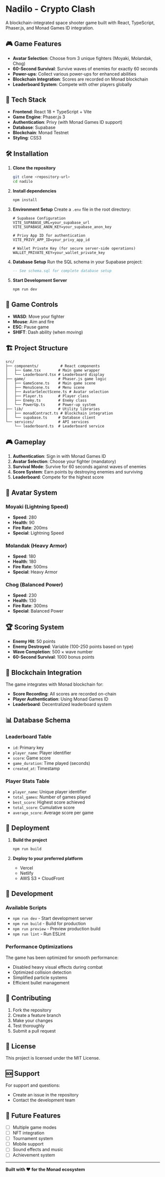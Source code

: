 # Nadilo - Crypto Clash

A blockchain-integrated space shooter game built with React, TypeScript, Phaser.js, and Monad Games ID integration.

## 🎮 Game Features

- **Avatar Selection**: Choose from 3 unique fighters (Moyaki, Molandak, Chog)
- **60-Second Survival**: Survive waves of enemies for exactly 60 seconds
- **Power-ups**: Collect various power-ups for enhanced abilities
- **Blockchain Integration**: Scores are recorded on Monad blockchain
- **Leaderboard System**: Compete with other players globally

## 🚀 Tech Stack

- **Frontend**: React 18 + TypeScript + Vite
- **Game Engine**: Phaser.js 3
- **Authentication**: Privy (with Monad Games ID support)
- **Database**: Supabase
- **Blockchain**: Monad Testnet
- **Styling**: CSS3

## 🛠️ Installation

1. **Clone the repository**
   ```bash
   git clone <repository-url>
   cd nadilo
   ```

2. **Install dependencies**
   ```bash
   npm install
   ```

3. **Environment Setup**
   Create a `.env` file in the root directory:
   ```env
   # Supabase Configuration
   VITE_SUPABASE_URL=your_supabase_url
   VITE_SUPABASE_ANON_KEY=your_supabase_anon_key

   # Privy App ID for authentication
   VITE_PRIVY_APP_ID=your_privy_app_id

   # Wallet Private Key (for secure server-side operations)
   WALLET_PRIVATE_KEY=your_wallet_private_key
   ```

4. **Database Setup**
   Run the SQL schema in your Supabase project:
   ```sql
   -- See schema.sql for complete database setup
   ```

5. **Start Development Server**
   ```bash
   npm run dev
   ```

## 🎯 Game Controls

- **WASD**: Move your fighter
- **Mouse**: Aim and fire
- **ESC**: Pause game
- **SHIFT**: Dash ability (when moving)

## 🏗️ Project Structure

```
src/
├── components/          # React components
│   ├── Game.tsx        # Main game wrapper
│   └── Leaderboard.tsx # Leaderboard display
├── game/               # Phaser.js game logic
│   ├── GameScene.ts    # Main game scene
│   ├── MenuScene.ts    # Menu scene
│   ├── AvatarSelectScene.ts # Avatar selection
│   ├── Player.ts       # Player class
│   ├── Enemy.ts        # Enemy class
│   └── PowerUp.ts      # Power-up system
├── lib/                # Utility libraries
│   ├── monadContract.ts # Blockchain integration
│   └── supabase.ts     # Database client
└── services/           # API services
    └── leaderboard.ts  # Leaderboard service
```

## 🎮 Gameplay

1. **Authentication**: Sign in with Monad Games ID
2. **Avatar Selection**: Choose your fighter (mandatory)
3. **Survival Mode**: Survive for 60 seconds against waves of enemies
4. **Score System**: Earn points by destroying enemies and surviving
5. **Leaderboard**: Compete for the highest score

## 🔧 Avatar System

### Moyaki (Lightning Speed)
- **Speed**: 280
- **Health**: 90
- **Fire Rate**: 200ms
- **Special**: Lightning Speed

### Molandak (Heavy Armor)
- **Speed**: 180
- **Health**: 180
- **Fire Rate**: 500ms
- **Special**: Heavy Armor

### Chog (Balanced Power)
- **Speed**: 230
- **Health**: 130
- **Fire Rate**: 300ms
- **Special**: Balanced Power

## 🏆 Scoring System

- **Enemy Hit**: 50 points
- **Enemy Destroyed**: Variable (100-250 points based on type)
- **Wave Completion**: 500 × wave number
- **60-Second Survival**: 1000 bonus points

## 🔗 Blockchain Integration

The game integrates with Monad blockchain for:
- **Score Recording**: All scores are recorded on-chain
- **Player Authentication**: Using Monad Games ID
- **Leaderboard**: Decentralized leaderboard system

## 📊 Database Schema

### Leaderboard Table
- `id`: Primary key
- `player_name`: Player identifier
- `score`: Game score
- `game_duration`: Time played (seconds)
- `created_at`: Timestamp

### Player Stats Table
- `player_name`: Unique player identifier
- `total_games`: Number of games played
- `best_score`: Highest score achieved
- `total_score`: Cumulative score
- `average_score`: Average score per game

## 🚀 Deployment

1. **Build the project**
   ```bash
   npm run build
   ```

2. **Deploy to your preferred platform**
   - Vercel
   - Netlify
   - AWS S3 + CloudFront

## 🔧 Development

### Available Scripts

- `npm run dev` - Start development server
- `npm run build` - Build for production
- `npm run preview` - Preview production build
- `npm run lint` - Run ESLint

### Performance Optimizations

The game has been optimized for smooth performance:
- Disabled heavy visual effects during combat
- Optimized collision detection
- Simplified particle systems
- Efficient bullet management

## 🤝 Contributing

1. Fork the repository
2. Create a feature branch
3. Make your changes
4. Test thoroughly
5. Submit a pull request

## 📝 License

This project is licensed under the MIT License.

## 🆘 Support

For support and questions:
- Create an issue in the repository
- Contact the development team

## 🔮 Future Features

- [ ] Multiple game modes
- [ ] NFT integration
- [ ] Tournament system
- [ ] Mobile support
- [ ] Sound effects and music
- [ ] Achievement system

---

**Built with ❤️ for the Monad ecosystem**